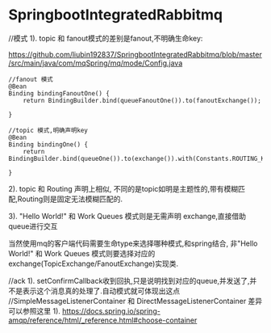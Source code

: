 # SpringbootIntegratedRabbitmq
//模式
1). topic 和 fanout模式的差别是fanout,不明确生命key:

https://github.com/liubin192837/SpringbootIntegratedRabbitmq/blob/master/src/main/java/com/mqSpring/mq/mode/Config.java

    //fanout 模式
    @Bean
    Binding bindingFanoutOne() {
        return BindingBuilder.bind(queueFanoutOne()).to(fanoutExchange());

    }
    
    //topic 模式,明确声明key
    @Bean
    Binding bindingOne() {
        return BindingBuilder.bind(queueOne()).to(exchange()).with(Constants.ROUTING_KEY_ONE);

    }
2).  topic 和 Routing 声明上相似, 不同的是topic如明是主题性的,带有模糊匹配,Routing则是固定无法模糊匹配的.

3). "Hello World!" 和 Work Queues 模式则是无需声明 exchange,直接借助queue进行交互


当然使用mq的客户端代码需要生命type来选择哪种模式,和spring结合, 非"Hello World!" 和 Work Queues 模式则要选择对应的exchange(TopicExchange/FanoutExchange)实现类.

//ack
1). setConfirmCallback收到回执,只是说明找到对应的queue,并发送了,并不是表示这个消息真的处理了.自动模式就可体现出这点
//SimpleMessageListenerContainer 和 DirectMessageListenerContainer 差异可以参照这里
1). https://docs.spring.io/spring-amqp/reference/html/_reference.html#choose-container

